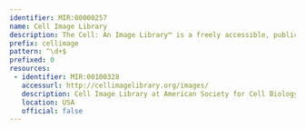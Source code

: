 ```yaml
---
identifier: MIR:00000257
name: Cell Image Library
description: The Cell: An Image Library™ is a freely accessible, public repository of reviewed and annotated images, videos, and animations of cells from a variety of organisms, showcasing cell architecture, intracellular functionalities, and both normal and abnormal processes.
prefix: cellimage
pattern: ^\d+$
prefixed: 0
resources:
 - identifier: MIR:00100328
   accessurl: http://cellimagelibrary.org/images/
   description: Cell Image Library at American Society for Cell Biology
   location: USA
   official: false
---
```

